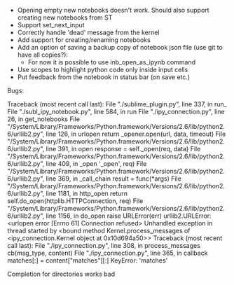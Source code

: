 - Opening empty new notebooks doesn't work. Should also support creating new notebooks from ST
- Support set_next_input
- Correctly handle 'dead' message from the kernel
- Add support for creating/renaming notebooks
- Add an option of saving a backup copy of notebook json file (use git to have all copies?):
    - For now it is possible to use inb_open_as_ipynb command
- Use scopes to highlight python code only inside input cells
- Put feedback from the notebook in status bar (on save etc.)

Bugs:

Traceback (most recent call last):
  File "./sublime_plugin.py", line 337, in run_
  File "./subl_ipy_notebook.py", line 584, in run
  File "./ipy_connection.py", line 26, in get_notebooks
  File "/System/Library/Frameworks/Python.framework/Versions/2.6/lib/python2.6/urllib2.py", line 126, in urlopen
    return _opener.open(url, data, timeout)
  File "/System/Library/Frameworks/Python.framework/Versions/2.6/lib/python2.6/urllib2.py", line 391, in open
    response = self._open(req, data)
  File "/System/Library/Frameworks/Python.framework/Versions/2.6/lib/python2.6/urllib2.py", line 409, in _open
    '_open', req)
  File "/System/Library/Frameworks/Python.framework/Versions/2.6/lib/python2.6/urllib2.py", line 369, in _call_chain
    result = func(*args)
  File "/System/Library/Frameworks/Python.framework/Versions/2.6/lib/python2.6/urllib2.py", line 1181, in http_open
    return self.do_open(httplib.HTTPConnection, req)
  File "/System/Library/Frameworks/Python.framework/Versions/2.6/lib/python2.6/urllib2.py", line 1156, in do_open
    raise URLError(err)
urllib2.URLError: <urlopen error [Errno 61] Connection refused>
Unhandled exception in thread started by <bound method Kernel.process_messages of <ipy_connection.Kernel object at 0x10d694a50>>
Traceback (most recent call last):
  File "./ipy_connection.py", line 308, in process_messages
    cb(msg_type, content)
  File "./ipy_connection.py", line 365, in callback
    matches[:] = content["matches"][:]
KeyError: 'matches'


Completion for directories works bad